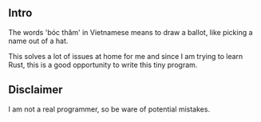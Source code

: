 ## Intro
The words 'bóc thăm' in Vietnamese means to draw a ballot, like picking a name out of a hat.

This solves a lot of issues at home for me and since I am trying to learn Rust, this is a good opportunity to write this tiny program.

## Disclaimer
I am not a real programmer, so be ware of potential mistakes.
